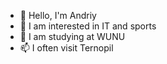 - 👋 Hello, I'm Andriy
- 👀 I am interested in IT and sports
- 🌱 I am studying at WUNU
- 📫 I often visit Ternopil

<!---
andriyokll/andriyokll is a ✨ special ✨ repository because its `README.md` (this file) appears on your GitHub profile.
You can click the Preview link to take a look at your changes.
--->
